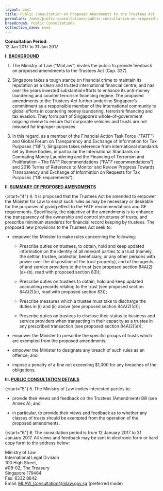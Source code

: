 ```yaml
---
layout: post
title: Public Consultation on Proposed Amendments to the Trustees Act
permalink: /news/public-consultations/public-consultation-on-proposed-amendments-to-the-trustees-act
breadcrumb: Public Consultations
collection_name: news
---
```



**Consultation Period:**  
12 Jan 2017 to 31 Jan 2017

**I. <u>BACKGROUND</u>**

1. The Ministry of Law (“MinLaw”) invites the public to provide feedback on proposed amendments to the Trustees Act (Cap. 337).

2. Singapore takes a tough stance on financial crime to maintain its reputation as a clean and trusted international financial centre, and has over the years invested substantial efforts to enhance its anti-money laundering and counter terrorism financing regime. The proposed amendments to the Trustees Act further underline Singapore’s commitment as a responsible member of the international community to global efforts in countering money laundering, terrorism financing and tax evasion. They form part of Singapore’s whole-of-government ongoing review to ensure that corporate vehicles and trusts are not misused for improper purposes.


3. In this regard, as a member of the Financial Action Task Force (“FATF”) and Global Forum on Transparency and Exchange of Information for Tax Purposes (“GF”), Singapore takes reference from international standards set by these bodies, in particular the International Standards on Combating Money Laundering and the Financing of Terrorism and Proliferation – The FATF Recommendations (“FATF recommendations”) and 2016 Terms of Reference to Monitor and Review Progress Towards Transparency and Exchange of Information on Requests for Tax Purposes (“GF requirements”).

**II. <u>SUMMARY OF PROPOSED AMENDMENTS</u>**

{:start="4"}
4. It is proposed that the Trustees Act be amended to empower the Minister for Law to enact such rules as may be necessary or desirable for the purposes of giving effect to the FATF recommendations and GF requirements. Specifically, the objective of the amendments is to enhance the transparency of the ownership and control structures of trusts, and prescribe minimum standards for financial record keeping by trustees. The proposed new provisions to the Trustees Act seek to:


  * empower the Minister to make rules concerning the following:

    * Prescribe duties on trustees, to obtain, hold and keep updated information on the identity of all relevant parties to a trust (namely, the settlor, trustee, protector, beneficiary, or any other persons with power over the disposition of the trust property), and of the agents of and service providers to the trust (see proposed section 84A(2)(a)-(b), read with proposed section 83));
    
    * Prescribe duties on trustees to obtain, hold and keep updated accounting records relating to the trust (see proposed section 84A(2)(c), read with proposed section 83));
    
    * Prescribe measures which a trustee must take to discharge the duties in (i) and (ii) above (see proposed section 84A(2)(d));
    
    * Prescribe duties on trustees to disclose their status to business and service providers when transacting in their capacity as a trustee in any prescribed transaction (see proposed section 84A(2)(e));
    
  * empower the Minister to prescribe the specific groups of trusts which are exempted from the proposed amendments;
   
  * empower the Minister to designate any breach of such rules as an offence; and
  
  * impose a penalty of a fine not exceeding $1,000 for any breaches of the obligations.
 
 **III. <u>PUBLIC CONSULTATION DETAILS</u>** 
 
 {:start="5"}
 5. The Ministry of Law invites interested parties to:
 
 * provide their views and feedback on the Trustees (Amendment) Bill (see Annex A); and
 
 * in particular, to provide their views and feedback as to whether any classes of trusts should be exempted from the operation of the proposed amendments.
 
{:start="6"} 
6. The consultation period is from 12 January 2017 to 31 January 2017. All views and feedback may be sent in electronic form or hard copy form to the address below:

Ministry of Law  
International Legal Division  
100 High Street,  
#08-02, The Treasury  
Singapore 179464  
Fax: 6332 8842  
Email: MLAW_Consultation@mlaw.gov.sg (preferred mode)
